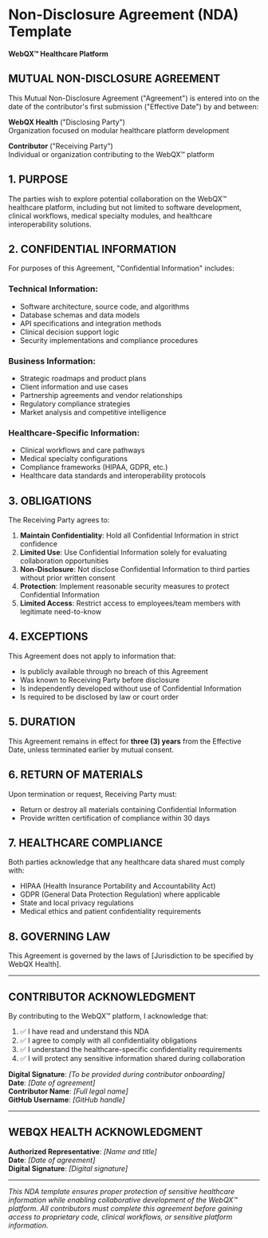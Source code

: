 # Non-Disclosure Agreement (NDA) Template
**WebQX™ Healthcare Platform**

## MUTUAL NON-DISCLOSURE AGREEMENT

This Mutual Non-Disclosure Agreement ("Agreement") is entered into on the date of the contributor's first submission ("Effective Date") by and between:

**WebQX Health** ("Disclosing Party")  
Organization focused on modular healthcare platform development  

**Contributor** ("Receiving Party")  
Individual or organization contributing to the WebQX™ platform  

## 1. PURPOSE
The parties wish to explore potential collaboration on the WebQX™ healthcare platform, including but not limited to software development, clinical workflows, medical specialty modules, and healthcare interoperability solutions.

## 2. CONFIDENTIAL INFORMATION
For purposes of this Agreement, "Confidential Information" includes:

### Technical Information:
- Software architecture, source code, and algorithms
- Database schemas and data models
- API specifications and integration methods
- Clinical decision support logic
- Security implementations and compliance procedures

### Business Information:
- Strategic roadmaps and product plans
- Client information and use cases
- Partnership agreements and vendor relationships
- Regulatory compliance strategies
- Market analysis and competitive intelligence

### Healthcare-Specific Information:
- Clinical workflows and care pathways
- Medical specialty configurations
- Compliance frameworks (HIPAA, GDPR, etc.)
- Healthcare data standards and interoperability protocols

## 3. OBLIGATIONS
The Receiving Party agrees to:

1. **Maintain Confidentiality**: Hold all Confidential Information in strict confidence
2. **Limited Use**: Use Confidential Information solely for evaluating collaboration opportunities
3. **Non-Disclosure**: Not disclose Confidential Information to third parties without prior written consent
4. **Protection**: Implement reasonable security measures to protect Confidential Information
5. **Limited Access**: Restrict access to employees/team members with legitimate need-to-know

## 4. EXCEPTIONS
This Agreement does not apply to information that:
- Is publicly available through no breach of this Agreement
- Was known to Receiving Party before disclosure
- Is independently developed without use of Confidential Information
- Is required to be disclosed by law or court order

## 5. DURATION
This Agreement remains in effect for **three (3) years** from the Effective Date, unless terminated earlier by mutual consent.

## 6. RETURN OF MATERIALS
Upon termination or request, Receiving Party must:
- Return or destroy all materials containing Confidential Information
- Provide written certification of compliance within 30 days

## 7. HEALTHCARE COMPLIANCE
Both parties acknowledge that any healthcare data shared must comply with:
- HIPAA (Health Insurance Portability and Accountability Act)
- GDPR (General Data Protection Regulation) where applicable
- State and local privacy regulations
- Medical ethics and patient confidentiality requirements

## 8. GOVERNING LAW
This Agreement is governed by the laws of [Jurisdiction to be specified by WebQX Health].

---

## CONTRIBUTOR ACKNOWLEDGMENT

By contributing to the WebQX™ platform, I acknowledge that:

1. ✅ I have read and understand this NDA
2. ✅ I agree to comply with all confidentiality obligations
3. ✅ I understand the healthcare-specific confidentiality requirements
4. ✅ I will protect any sensitive information shared during collaboration

**Digital Signature**: _[To be provided during contributor onboarding]_  
**Date**: _[Date of agreement]_  
**Contributor Name**: _[Full legal name]_  
**GitHub Username**: _[GitHub handle]_  

---

## WEBQX HEALTH ACKNOWLEDGMENT

**Authorized Representative**: _[Name and title]_  
**Date**: _[Date of agreement]_  
**Digital Signature**: _[Digital signature]_  

---

*This NDA template ensures proper protection of sensitive healthcare information while enabling collaborative development of the WebQX™ platform. All contributors must complete this agreement before gaining access to proprietary code, clinical workflows, or sensitive platform information.*